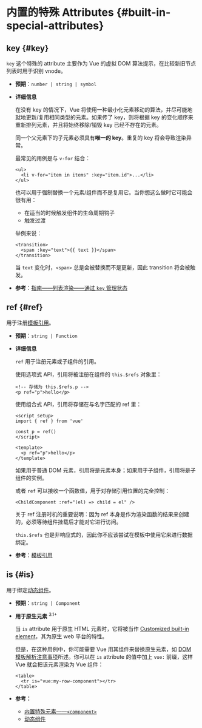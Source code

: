 # 内置的特殊 Attributes {#built-in-special-attributes}

## key {#key}

`key` 这个特殊的 attribute 主要作为 Vue 的虚拟 DOM 算法提示，在比较新旧节点列表时用于识别 vnode。

- **预期**：`number | string | symbol`

- **详细信息**

  在没有 key 的情况下，Vue 将使用一种最小化元素移动的算法，并尽可能地就地更新/复用相同类型的元素。如果传了 key，则将根据 key 的变化顺序来重新排列元素，并且将始终移除/销毁 key 已经不存在的元素。

  同一个父元素下的子元素必须具有**唯一的 key**。重复的 key 将会导致渲染异常。

  最常见的用例是与 `v-for` 结合：

  ```vue-html
  <ul>
    <li v-for="item in items" :key="item.id">...</li>
  </ul>
  ```

  也可以用于强制替换一个元素/组件而不是复用它。当你想这么做时它可能会很有用：

  - 在适当的时候触发组件的生命周期钩子
  - 触发过渡

  举例来说：

  ```vue-html
  <transition>
    <span :key="text">{{ text }}</span>
  </transition>
  ```

  当 `text` 变化时，`<span>` 总是会被替换而不是更新，因此 transition 将会被触发。

- **参考**：[指南——列表渲染——通过 `key` 管理状态](/guide/essentials/list.html#maintaining-state-with-key)

## ref {#ref}

用于注册[模板引用](/guide/essentials/template-refs.html)。

- **预期**：`string | Function`

- **详细信息**

  `ref` 用于注册元素或子组件的引用。

  使用选项式 API，引用将被注册在组件的 `this.$refs` 对象里：

  ```vue-html
  <!-- 存储为 this.$refs.p -->
  <p ref="p">hello</p>
  ```

  使用组合式 API，引用将存储在与名字匹配的 ref 里：

  ```vue
  <script setup>
  import { ref } from 'vue'

  const p = ref()
  </script>

  <template>
    <p ref="p">hello</p>
  </template>
  ```

  如果用于普通 DOM 元素，引用将是元素本身；如果用于子组件，引用将是子组件的实例。

  或者 `ref` 可以接收一个函数值，用于对存储引用位置的完全控制：

  ```vue-html
  <ChildComponent :ref="(el) => child = el" />
  ```

  关于 ref 注册时机的重要说明：因为 ref 本身是作为渲染函数的结果来创建的，必须等待组件挂载后才能对它进行访问。

  `this.$refs` 也是非响应式的，因此你不应该尝试在模板中使用它来进行数据绑定。

- **参考**：[模板引用](/guide/essentials/template-refs.html)

## is {#is}

用于绑定[动态组件](/guide/essentials/component-basics.html#dynamic-components)。

- **预期**：`string | Component`

- **用于原生元素** <sup class="vt-badge">3.1+</sup>

  当 `is` attribute 用于原生 HTML 元素时，它将被当作 [Customized built-in element](https://html.spec.whatwg.org/multipage/custom-elements.html#custom-elements-customized-builtin-example)，其为原生 web 平台的特性。

  但是，在这种用例中，你可能需要 Vue 用其组件来替换原生元素，如 [DOM 模板解析注意事项](/guide/essentials/component-basics.html#dom-template-parsing-caveats)所述。你可以在 `is` attribute 的值中加上 `vue:` 前缀，这样 Vue 就会把该元素渲染为 Vue 组件：

  ```vue-html
  <table>
    <tr is="vue:my-row-component"></tr>
  </table>
  ```

- **参考：**

  - [内置特殊元素——`<component>`](/api/built-in-special-elements.html#component)
  - [动态组件](/guide/essentials/component-basics.html#dynamic-components)
